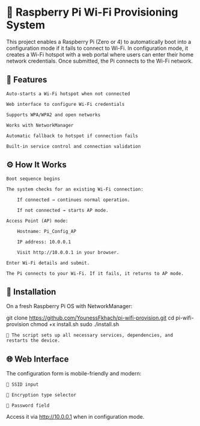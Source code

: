 # 📡 Raspberry Pi Wi-Fi Provisioning System

This project enables a Raspberry Pi (Zero or 4) to automatically boot into a configuration mode if it fails to connect to Wi-Fi. In configuration mode, it creates a Wi-Fi hotspot with a web portal where users can enter their home network credentials. Once submitted, the Pi connects to the Wi-Fi network.

## 🔧 Features

    Auto-starts a Wi-Fi hotspot when not connected

    Web interface to configure Wi-Fi credentials

    Supports WPA/WPA2 and open networks

    Works with NetworkManager

    Automatic fallback to hotspot if connection fails

    Built-in service control and connection validation

## ⚙️ How It Works

    Boot sequence begins

    The system checks for an existing Wi-Fi connection:

        If connected → continues normal operation.

        If not connected → starts AP mode.

    Access Point (AP) mode:

        Hostname: Pi_Config_AP

        IP address: 10.0.0.1

        Visit http://10.0.0.1 in your browser.

    Enter Wi-Fi details and submit.

    The Pi connects to your Wi-Fi. If it fails, it returns to AP mode.

## 🚀 Installation

On a fresh Raspberry Pi OS with NetworkManager:

git clone https://github.com/YounessFkhach/pi-wifi-provision.git
cd pi-wifi-provision
chmod +x install.sh
sudo ./install.sh

    📌 The script sets up all necessary services, dependencies, and restarts the device.

## 🌐 Web Interface

The configuration form is mobile-friendly and modern:

    📶 SSID input

    🔐 Encryption type selector

    🔑 Password field

Access it via http://10.0.0.1 when in configuration mode.
